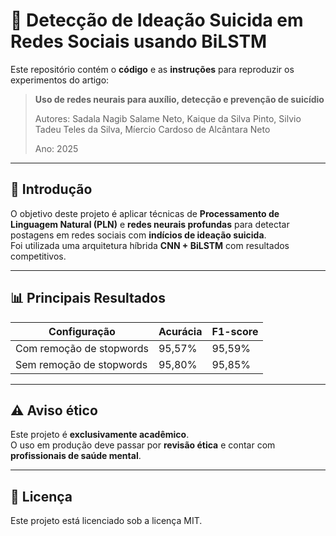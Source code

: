 # 🧠 Detecção de Ideação Suicida em Redes Sociais usando BiLSTM

Este repositório contém o **código** e as **instruções** para reproduzir os experimentos do artigo:

> **Uso de redes neurais para auxílio, detecção e prevenção de suicídio**
> 
> Autores: Sadala Nagib Salame Neto, Kaique da Silva Pinto, Silvio Tadeu Teles da Silva,
> Míercio Cardoso de Alcântara Neto
> 
> Ano: 2025

---

## 🚀 Introdução

O objetivo deste projeto é aplicar técnicas de **Processamento de Linguagem Natural (PLN)** e **redes neurais profundas** para detectar postagens em redes sociais com **indícios de ideação suicida**.  
Foi utilizada uma arquitetura híbrida **CNN + BiLSTM** com resultados competitivos.

---

## 📊 Principais Resultados

| Configuração             | Acurácia | F1-score |
|--------------------------|----------|----------|
| Com remoção de stopwords | 95,57%   | 95,59%   |
| Sem remoção de stopwords | 95,80%   | 95,85%   |

---

## ⚠️ Aviso ético

Este projeto é **exclusivamente acadêmico**.  
O uso em produção deve passar por **revisão ética** e contar com **profissionais de saúde mental**.

---

## 📄 Licença

Este projeto está licenciado sob a licença MIT.  
